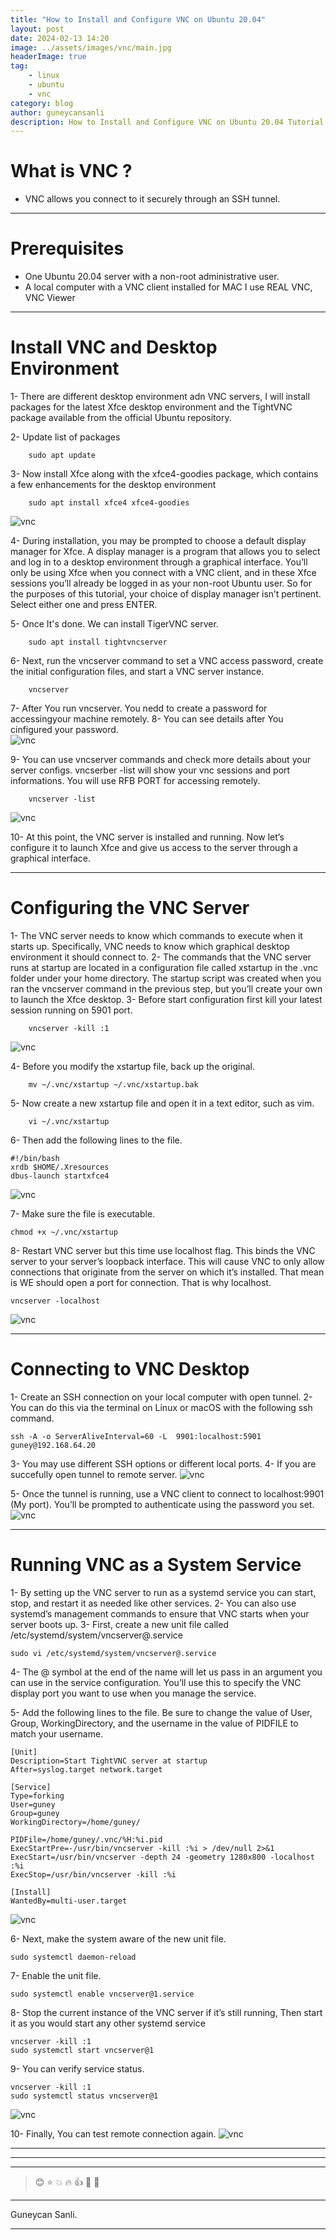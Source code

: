 ```yaml
---
title: "How to Install and Configure VNC on Ubuntu 20.04"
layout: post
date: 2024-02-13 14:20
image: ../assets/images/vnc/main.jpg
headerImage: true
tag:
    - linux
    - ubuntu
    - vnc
category: blog
author: guneycansanli
description: How to Install and Configure VNC on Ubuntu 20.04 Tutorial
---
```


# What is VNC ?

-   VNC allows you connect to it securely through an SSH tunnel.

---

# Prerequisites

-   One Ubuntu 20.04 server with a non-root administrative user.
-   A local computer with a VNC client installed for MAC I use REAL VNC, VNC Viewer

---

# Install VNC and Desktop Environment

1- There are different desktop environment adn VNC servers, I will install packages for the latest Xfce desktop environment and the TightVNC package available from the official Ubuntu repository.

2- Update list of packages

```
    sudo apt update
```

3- Now install Xfce along with the xfce4-goodies package, which contains a few enhancements for the desktop environment

```
    sudo apt install xfce4 xfce4-goodies
```

![vnc][1]

4- During installation, you may be prompted to choose a default display manager for Xfce. A display manager is a program that allows you to select and log in to a desktop environment through a graphical interface. You’ll only be using Xfce when you connect with a VNC client, and in these Xfce sessions you’ll already be logged in as your non-root Ubuntu user. So for the purposes of this tutorial, your choice of display manager isn’t pertinent. Select either one and press ENTER.

5- Once It's done. We can install TigerVNC server.

```
    sudo apt install tightvncserver
```

6- Next, run the vncserver command to set a VNC access password, create the initial configuration files, and start a VNC server instance.

```
    vncserver
```

7- After You run vncserver. You nedd to create a password for accessingyour machine remotely.
8- You can see details after You cinfigured your password.  
 ![vnc][2]

9- You can use vncserver commands and check more details about your server configs. vncserber -list will show your vnc sessions and port informations. You will use RFB PORT for accessing remotely.

```
    vncserver -list
```

![vnc][3]

10- At this point, the VNC server is installed and running. Now let’s configure it to launch Xfce and give us access to the server through a graphical interface.

---

# Configuring the VNC Server

1- The VNC server needs to know which commands to execute when it starts up. Specifically, VNC needs to know which graphical desktop environment it should connect to.
2- The commands that the VNC server runs at startup are located in a configuration file called xstartup in the .vnc folder under your home directory. The startup script was created when you ran the vncserver command in the previous step, but you’ll create your own to launch the Xfce desktop.
3- Before start configuration first kill your latest session running on 5901 port.

```
    vncserver -kill :1
```

![vnc][4]

4- Before you modify the xstartup file, back up the original.

```
    mv ~/.vnc/xstartup ~/.vnc/xstartup.bak
```

5- Now create a new xstartup file and open it in a text editor, such as vim.

```
    vi ~/.vnc/xstartup
```

6- Then add the following lines to the file.

```
#!/bin/bash
xrdb $HOME/.Xresources
dbus-launch startxfce4
```

![vnc][5]

7- Make sure the file is executable.

```
chmod +x ~/.vnc/xstartup
```

8- Restart VNC server but this time use localhost flag. This binds the VNC server to your server’s loopback interface. This will cause VNC to only allow connections that originate from the server on which it’s installed. That mean is WE should open a port for connection. That is why localhost.

```
vncserver -localhost
```

![vnc][6]

---

# Connecting to VNC Desktop

1- Create an SSH connection on your local computer with open tunnel.
2- You can do this via the terminal on Linux or macOS with the following ssh command.

```
ssh -A -o ServerAliveInterval=60 -L  9901:localhost:5901 guney@192.168.64.20
```

3- You may use different SSH options or different local ports.
4- If you are succefully open tunnel to remote server.
![vnc][7]

5- Once the tunnel is running, use a VNC client to connect to localhost:9901 (My port). You’ll be prompted to authenticate using the password you set.
![vnc][8]

---

# Running VNC as a System Service

1- By setting up the VNC server to run as a systemd service you can start, stop, and restart it as needed like other services.
2- You can also use systemd’s management commands to ensure that VNC starts when your server boots up.
3- First, create a new unit file called /etc/systemd/system/vncserver@.service

```
sudo vi /etc/systemd/system/vncserver@.service
```

4- The @ symbol at the end of the name will let us pass in an argument you can use in the service configuration. You’ll use this to specify the VNC display port you want to use when you manage the service.

5- Add the following lines to the file. Be sure to change the value of User, Group, WorkingDirectory, and the username in the value of PIDFILE to match your username.

```
[Unit]
Description=Start TightVNC server at startup
After=syslog.target network.target

[Service]
Type=forking
User=guney
Group=guney
WorkingDirectory=/home/guney/

PIDFile=/home/guney/.vnc/%H:%i.pid
ExecStartPre=-/usr/bin/vncserver -kill :%i > /dev/null 2>&1
ExecStart=/usr/bin/vncserver -depth 24 -geometry 1280x800 -localhost :%i
ExecStop=/usr/bin/vncserver -kill :%i

[Install]
WantedBy=multi-user.target
```

![vnc][9]

6- Next, make the system aware of the new unit file.

```
sudo systemctl daemon-reload
```

7- Enable the unit file.

```
sudo systemctl enable vncserver@1.service
```

8- Stop the current instance of the VNC server if it’s still running, Then start it as you would start any other systemd service

```
vncserver -kill :1
sudo systemctl start vncserver@1
```

9- You can verify service status.

```
vncserver -kill :1
sudo systemctl status vncserver@1
```

![vnc][10]

10- Finally, You can test remote connection again.
![vnc][11]

---

---

---

> :blush: :star: :boom: :fire: :+1: :eyes: :metal:

---

Guneycan Sanli.

---

[1]: ../assets/images/vnc/vnc-1.jpg
[2]: ../assets/images/vnc/vnc-2.jpg
[3]: ../assets/images/vnc/vnc-3.jpg
[4]: ../assets/images/vnc/vnc-4.jpg
[5]: ../assets/images/vnc/vnc-5.jpg
[6]: ../assets/images/vnc/vnc-6.jpg
[7]: ../assets/images/vnc/vnc-7.jpg
[8]: ../assets/images/vnc/vnc-8.jpg
[9]: ../assets/images/vnc/vnc-9.jpg
[10]: ../assets/images/vnc/vnc-10.jpg
[11]: ../assets/images/vnc/vnc-11.jpg

```

```
